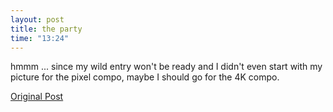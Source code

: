 ```yaml
---
layout: post
title: the party
time: "13:24"
---
```

hmmm ... since my wild entry won't be ready and I didn't even start with my picture for the pixel compo,
maybe I should go for the 4K compo.

[Original Post](http://users.livejournal.com/__anti/5929.html)
